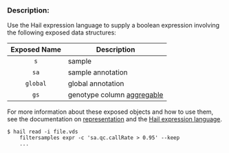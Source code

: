 <div class="cmdhead"></div>

<div class="description"></div>

<div class="synopsis"></div>

<div class="options"></div>

<div class="cmdsubsection">

### Description:

Use the Hail expression language to supply a boolean expression involving the following exposed data structures:

Exposed Name | Description
:-: | ---
 `s`  | sample
 `sa` | sample annotation
 `global` | global annotation
 `gs` | genotype column [aggregable](intro.html#aggregables)

   
For more information about these exposed objects and how to use them, see the documentation on [representation](intro.html#Representation) and the [Hail expression language](intro.html#HailExpressionLanguage).
   
```
$ hail read -i file.vds
    filtersamples expr -c 'sa.qc.callRate > 0.95' --keep
    ...
```


</div>